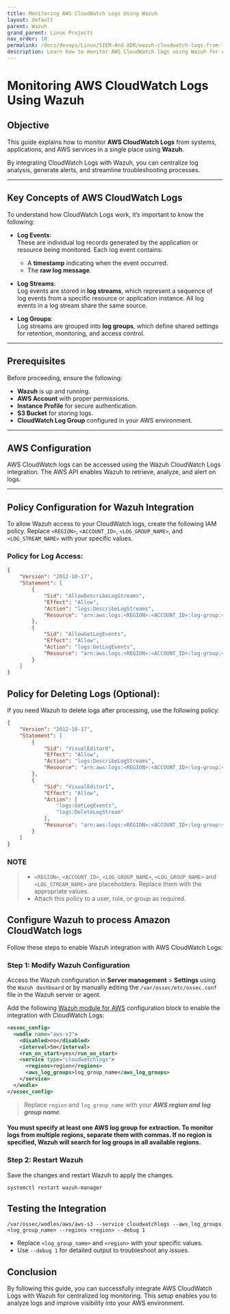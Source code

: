 ```yaml
---
title: Monitoring AWS CloudWatch Logs Using Wazuh
layout: default
parent: Wazuh
grand_parent: Linux Projects
nav_order: 10
permalink: /docs/devops/Linux/SIEM-And-XDR/wazuh-cloudwatch-logs-from-log-groups/
description: Learn how to monitor AWS CloudWatch logs using Wazuh for centralized log analysis.
---
```


# Monitoring AWS CloudWatch Logs Using Wazuh

## Objective  
This guide explains how to monitor **AWS CloudWatch Logs** from systems, applications, and AWS services in a single place using **Wazuh**.  

By integrating CloudWatch Logs with Wazuh, you can centralize log analysis, generate alerts, and streamline troubleshooting processes.

---

## Key Concepts of AWS CloudWatch Logs

To understand how CloudWatch Logs work, it’s important to know the following:

- **Log Events**:  
  These are individual log records generated by the application or resource being monitored. Each log event contains:  
  - A **timestamp** indicating when the event occurred.  
  - The **raw log message**.

- **Log Streams**:  
  Log events are stored in **log streams**, which represent a sequence of log events from a specific resource or application instance. All log events in a log stream share the same source.

- **Log Groups**:  
  Log streams are grouped into **log groups**, which define shared settings for retention, monitoring, and access control.

---

## Prerequisites

Before proceeding, ensure the following:

- **Wazuh** is up and running.  
- **AWS Account** with proper permissions.  
- **Instance Profile** for secure authentication.  
- **S3 Bucket** for storing logs.  
- **CloudWatch Log Group** configured in your AWS environment.

---

## AWS Configuration

AWS CloudWatch logs can be accessed using the Wazuh CloudWatch Logs integration. The AWS API enables Wazuh to retrieve, analyze, and alert on logs.

---

## Policy Configuration for Wazuh Integration

To allow Wazuh access to your CloudWatch logs, create the following IAM policy. Replace `<REGION>`, `<ACCOUNT_ID>`, `<LOG_GROUP_NAME>`, and `<LOG_STREAM_NAME>` with your specific values.

### Policy for Log Access:
```json
{
    "Version": "2012-10-17",
    "Statement": [
        {
            "Sid": "AllowDescribeLogStreams",
            "Effect": "Allow",
            "Action": "logs:DescribeLogStreams",
            "Resource": "arn:aws:logs:<REGION>:<ACCOUNT_ID>:log-group:<LOG_GROUP_NAME>:*"
        },
        {
            "Sid": "AllowGetLogEvents",
            "Effect": "Allow",
            "Action": "logs:GetLogEvents",
            "Resource": "arn:aws:logs:<REGION>:<ACCOUNT_ID>:log-group:<LOG_GROUP_NAME>:log-stream:<LOG_STREAM_NAME>"
        }
    ]
}
```

## Policy for Deleting Logs (Optional):
If you need Wazuh to delete logs after processing, use the following policy:
```json
{
    "Version": "2012-10-17",
    "Statement": [
        {
            "Sid": "VisualEditor0",
            "Effect": "Allow",
            "Action": "logs:DescribeLogStreams",
            "Resource": "arn:aws:logs:<REGION>:<ACCOUNT_ID>:log-group:<LOG_GROUP_NAME>:*"
        },
        {
            "Sid": "VisualEditor1",
            "Effect": "Allow",
            "Action": [
                "logs:GetLogEvents",
                "logs:DeleteLogStream"
            ],
            "Resource": "arn:aws:logs:<REGION>:<ACCOUNT_ID>:log-group:<LOG_GROUP_NAME>:log-stream:<LOG_STREAM_NAME>"
        }
    ]
}
```

### NOTE
> * `<REGION>`, `<ACCOUNT_ID>`, `<LOG_GROUP_NAME>`, `<LOG_GROUP_NAME>` and `<LOG_STREAM_NAME>` are placeholders. Replace them with the appropriate values.
> * Attach this policy to a user, role, or group as required.

## Configure Wazuh to process Amazon CloudWatch logs
Follow these steps to enable Wazuh integration with AWS CloudWatch Logs:
### Step 1: Modify Wazuh Configuration

Access the Wazuh configuration in **Server management** > **Settings** using the `Wazuh dashboard` or by manually editing the 
`/var/ossec/etc/ossec.conf` file in the Wazuh server or agent.

Add the following [Wazuh module for AWS](https://documentation.wazuh.com/current/user-manual/reference/ossec-conf/wodle-s3.html) configuration block to enable the integration with CloudWatch Logs:
```xml
<ossec_config>
  <wodle name="aws-s3">
    <disabled>no</disabled>
    <interval>5m</interval>
    <run_on_start>yes</run_on_start>
    <service type="cloudwatchlogs">
      <regions>region</regions>
      <aws_log_groups>log_group_name</aws_log_groups>
    </service>
  </wodle>
</ossec_config>
```

> Replace `region` and `log_group_name` with your ***AWS region and log group name***.

#### You must specify at least one AWS log group for extraction. To monitor logs from multiple regions, separate them with commas. If no region is specified, Wazuh will search for log groups in all available regions.

### Step 2: Restart Wazuh
Save the changes and restart Wazuh to apply the changes.
```shell
systemctl restart wazuh-manager
```

## Testing the Integration
```shell
/var/ossec/wodles/aws/aws-s3 --service cloudwatchlogs --aws_log_groups <log_group_name> --regions <region> --debug 1
```
* Replace `<log_group_name>` and `<region>` with your specific values.
* Use `--debug 1` for detailed output to troubleshoot any issues.

## Conclusion
By following this guide, you can successfully integrate AWS CloudWatch Logs with Wazuh for centralized log monitoring. This setup enables you to analyze logs and improve visibility into your AWS environment.


